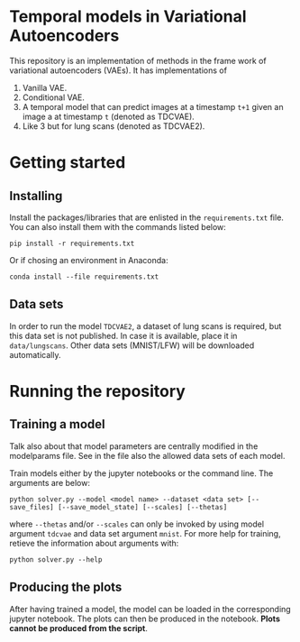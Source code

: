# Temporal models in Variational Autoencoders

This repository is an implementation of methods in the frame work of variational autoencoders (VAEs). It has implementations of 

1. Vanilla VAE.
2. Conditional VAE.
3. A temporal model that can predict images at a timestamp `t+1` given an image a at timestamp `t` (denoted as TDCVAE).
4. Like 3 but for lung scans (denoted as TDCVAE2).

# Getting started

## Installing

Install the packages/libraries that are enlisted in the `requirements.txt` file. You can also install them with the commands listed below:

```
pip install -r requirements.txt
```
Or if chosing an environment in Anaconda:
```
conda install --file requirements.txt
```

## Data sets

In order to run the model `TDCVAE2`, a dataset of lung scans is required, but this data set is not published. In case it is available, place it in `data/lungscans`. Other data sets (MNIST/LFW) will be downloaded automatically.

# Running the repository

## Training a model

Talk also about that model parameters are centrally modified in the modelparams file. See in the file also the allowed data sets of each model.

Train models either by the jupyter notebooks or the command line. The arguments are below:
```
python solver.py --model <model name> --dataset <data set> [--save_files] [--save_model_state] [--scales] [--thetas]
```
where `--thetas` and/or `--scales` can only be invoked by using model argument `tdcvae` and data set argument `mnist`.
For more help for training, retieve the information about arguments with:
```
python solver.py --help
```

## Producing the plots

After having trained a model, the model can be loaded in the corresponding jupyter notebook. The plots can then be produced in the notebook. **Plots cannot be produced from the script**.